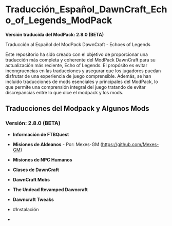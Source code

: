 # Traducción_Español_DawnCraft_Echo_of_Legends_ModPack

**Versión traducida del ModPack: 2.8.0 (BETA)**

Traducción al Español del ModPack DawnCraft - Echoes of Legends

Este repositorio ha sido creado con el objetivo de proporcionar una traducción más completa y coherente del ModPack DawnCraft para su actualización más reciente, Echo of Legends. El propósito es evitar incongruencias en las traducciones y asegurar que los jugadores puedan disfrutar de una experiencia de juego comprensible. Además, se han incluido traducciones de mods esenciales y principales del ModPack, lo que permite una comprensión integral del juego tratando de evitar discrepancias entre lo que dice el modpack y los mods.

## Traducciones del Modpack y Algunos Mods
### Versión: 2.8.0 (BETA)
- **Información de FTBQuest**
- **Misiones de Aldeanos** - Por: Mexes-GM (https://github.com/Mexes-GM)
- **Misiones de NPC Humanos**
- **Clases de DawnCraft**
- **DawnCraft Mobs**
- **The Undead Revamped Dawncraft**
- **Dawncraft Tweaks**

- #Instalación
- 
